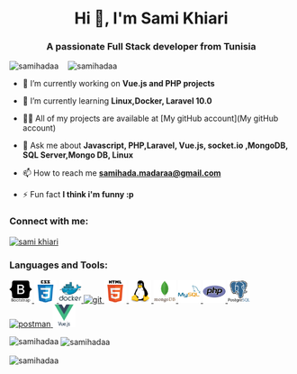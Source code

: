 <h1 align="center">Hi 👋, I'm Sami Khiari</h1>
<h3 align="center">A passionate Full Stack developer from Tunisia</h3>
 <img width="400" align="right" src="https://cdn.dribbble.com/users/1162077/screenshots/5403918/media/a85c0dcdcc774c6f340b07518363d6fb.gif" alt="samihadaa" />

<p align="left"> <img src="https://komarev.com/ghpvc/?username=samihadaa&label=Profile%20views&color=0e75b6&style=flat" alt="samihadaa" /> </p>

- 🔭 I’m currently working on **Vue.js and PHP projects**

- 🌱 I’m currently learning **Linux,Docker, Laravel 10.0**

- 👨‍💻 All of my projects are available at [My gitHub account](My gitHub account)

- 💬 Ask me about **Javascript, PHP,Laravel, Vue.js, socket.io ,MongoDB, SQL Server,Mongo DB, Linux**

- 📫 How to reach me **samihada.madaraa@gmail.com**

- ⚡ Fun fact **I think i'm funny :p**

<h3 align="left">Connect with me:</h3>
<p align="left">
<a href="https://fb.com/sami khiari" target="blank"><img align="center" src="https://raw.githubusercontent.com/rahuldkjain/github-profile-readme-generator/master/src/images/icons/Social/facebook.svg" alt="sami khiari" height="30" width="40" /></a>
</p>

<h3 align="left">Languages and Tools:</h3>
<p align="left"><a href="https://getbootstrap.com" target="_blank" rel="noreferrer"> <img src="https://raw.githubusercontent.com/devicons/devicon/master/icons/bootstrap/bootstrap-plain-wordmark.svg" alt="bootstrap" width="40" height="40"/> </a>  <a href="https://www.w3schools.com/css/" target="_blank" rel="noreferrer"> <img src="https://raw.githubusercontent.com/devicons/devicon/master/icons/css3/css3-original-wordmark.svg" alt="css3" width="40" height="40"/> </a> <a href="https://www.docker.com/" target="_blank" rel="noreferrer"> <img src="https://raw.githubusercontent.com/devicons/devicon/master/icons/docker/docker-original-wordmark.svg" alt="docker" width="40" height="40"/> </a> <a href="https://git-scm.com/" target="_blank" rel="noreferrer"> <img src="https://www.vectorlogo.zone/logos/git-scm/git-scm-icon.svg" alt="git" width="40" height="40"/> </a>  <a href="https://www.w3.org/html/" target="_blank" rel="noreferrer"> <img src="https://raw.githubusercontent.com/devicons/devicon/master/icons/html5/html5-original-wordmark.svg" alt="html5" width="40" height="40"/> </a> <a href="https://www.linux.org/" target="_blank" rel="noreferrer"> <img src="https://raw.githubusercontent.com/devicons/devicon/master/icons/linux/linux-original.svg" alt="linux" width="40" height="40"/> </a> <a href="https://www.mongodb.com/" target="_blank" rel="noreferrer"> <img src="https://raw.githubusercontent.com/devicons/devicon/master/icons/mongodb/mongodb-original-wordmark.svg" alt="mongodb" width="40" height="40"/> </a> <a href="https://www.mysql.com/" target="_blank" rel="noreferrer"> <img src="https://raw.githubusercontent.com/devicons/devicon/master/icons/mysql/mysql-original-wordmark.svg" alt="mysql" width="40" height="40"/> </a> <a href="https://www.php.net" target="_blank" rel="noreferrer"> <img src="https://raw.githubusercontent.com/devicons/devicon/master/icons/php/php-original.svg" alt="php" width="40" height="40"/> </a> <a href="https://www.postgresql.org" target="_blank" rel="noreferrer"> <img src="https://raw.githubusercontent.com/devicons/devicon/master/icons/postgresql/postgresql-original-wordmark.svg" alt="postgresql" width="40" height="40"/> </a> <a href="https://postman.com" target="_blank" rel="noreferrer"> <img src="https://www.vectorlogo.zone/logos/getpostman/getpostman-icon.svg" alt="postman" width="40" height="40"/> </a>  <a href="https://vuejs.org/" target="_blank" rel="noreferrer"> <img src="https://raw.githubusercontent.com/devicons/devicon/master/icons/vuejs/vuejs-original-wordmark.svg" alt="vuejs" width="40" height="40"/> </a> </p>

<p><img align="left" src="https://github-readme-stats.vercel.app/api/top-langs?username=samihadaa&show_icons=true&locale=en&layout=compact" alt="samihadaa" /></p>

<p>&nbsp;<img align="center" src="https://github-readme-stats.vercel.app/api?username=samihadaa&show_icons=true&locale=en" alt="samihadaa" /></p>

<p><img align="center" src="https://github-readme-streak-stats.herokuapp.com/?user=samihadaa&" alt="samihadaa" /></p>

